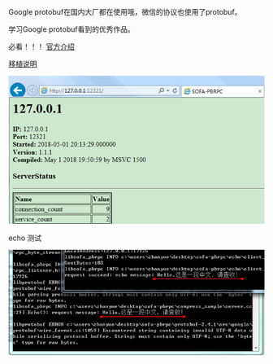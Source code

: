 

Google protobuf在国内大厂都在使用哦，微信的协议也使用了protobuf。


学习Google protobuf看到的优秀作品。

必看！！！
[官方介绍](sofa-pbrpc-document.md)  


[移植说明](修改记录.txt)






![snatshot1.png](snatshot1.png)



echo 测试

![snatshot2.png](snatshot2.png)




